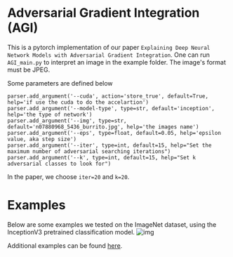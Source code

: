 # Adversarial Gradient Integration (AGI)
This is a pytorch implementation of our paper `Explaining Deep Neural Network Models with Adversarial Gradient Integration`.
One can run `AGI_main.py` to interpret an image in the example folder. The image's format must be JPEG.

Some parameters are defined below
```
parser.add_argument('--cuda', action='store_true', default=True, help='if use the cuda to do the accelartion')
parser.add_argument('--model-type', type=str, default='inception', help='the type of network')
parser.add_argument('--img', type=str, default='n07880968_5436_burrito.jpg', help='the images name')
parser.add_argument('--eps', type=float, default=0.05, help='epsilon value, aka step size')
parser.add_argument('--iter', type=int, default=15, help="Set the maximum number of adversarial searching iterations")
parser.add_argument('--k', type=int, default=15, help="Set k adversarial classes to look for")
```
In the paper, we choose `iter=20` and `k=20`.

# Examples
Below are some examples we tested on the ImageNet dataset, using the InceptionV3 pretrained classification model.
![img](https://github.com/pd90506/AGI/blob/master/Figures/Inception.png)

Additional examples can be found [here](https://github.com/pd90506/AGI/blob/master/Figures/additional%20results.pdf).
